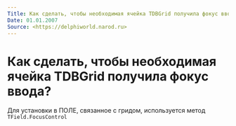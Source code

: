 ```yaml
---
Title: Как сделать, чтобы необходимая ячейка TDBGrid получила фокус ввода?
Date: 01.01.2007
Source: <https://delphiworld.narod.ru>
---
```



Как сделать, чтобы необходимая ячейка TDBGrid получила фокус ввода?
===================================================================

Для установки в ПОЛЕ, связанное с гридом, используется метод
`TField.FocusControl`

